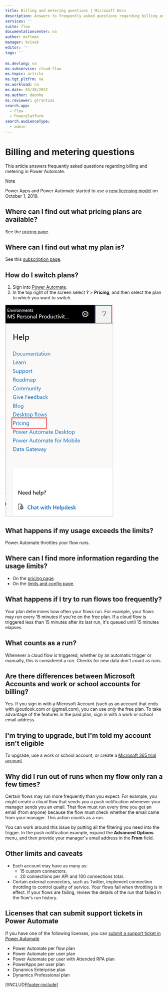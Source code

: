 ```yaml
---
title: Billing and metering questions | Microsoft Docs
description: Answers to frequently asked questions regarding billing and metering in Power Automate
services: ''
suite: flow
documentationcenter: na
author: msftman
manager: kvivek
editor: ''
tags: ''

ms.devlang: na
ms.subservice: cloud-flow
ms.topic: article
ms.tgt_pltfrm: na
ms.workload: na
ms.date: 03/30/2022
ms.author: deonhe
ms.reviewer: gtrantzas
search.app: 
  - Flow
  - Powerplatform
search.audienceType: 
  - admin
---
```

# Billing and metering questions

This article answers frequently asked questions regarding billing and metering in Power Automate.

>[!NOTE]
> Power Apps and Power Automate started to use a [new licensing model](/power-platform/admin/powerapps-flow-licensing-faq) on October 1, 2019.

## Where can I find out what pricing plans are available?

See the [pricing page](https://flow.microsoft.com/pricing/).

## Where can I find out what my plan is?

See this [subscription page](https://portal.office.com/account/#subscriptions).

## How do I switch plans?

1. Sign into [Power Automate](https://make.powerautomate.com).
1. In the top right of the screen select **?** > **Pricing**, and then select the plan to which you want to switch.

![Help > Pricing.](./media/billing-questions/help-pricing.png)

## What happens if my usage exceeds the limits?

Power Automate throttles your flow runs.

## Where can I find more information regarding the usage limits?

- On the [pricing page](https://flow.microsoft.com/pricing/).
- On the [limits and config page](limits-and-config.md).

## What happens if I try to run flows too frequently?

Your plan determines how often your flows run. For example, your flows may run every 15 minutes if you're on the free plan. If a cloud flow is triggered less than 15 minutes after its last run, it's queued until 15 minutes elapses.

## What counts as a run?

Whenever a cloud flow is triggered, whether by an automatic trigger or manually, this is considered a run. Checks for new data don't count as runs.

## Are there differences between Microsoft Accounts and work or school accounts for billing?

Yes. If you sign in with a Microsoft Account (such as an account that ends with @outlook.com or @gmail.com), you can use only the free plan. To take advantage of the features in the paid plan, sign in with a work or school email address.

## I'm trying to upgrade, but I'm told my account isn't eligible

To upgrade, use a work or school account, or create a [Microsoft 365 trial account](https://powerbi.microsoft.com/documentation/powerbi-admin-signing-up-for-power-bi-with-a-new-office-365-trial/).

## Why did I run out of runs when my flow only ran a few times?

Certain flows may run more frequently than you expect. For example, you might create a cloud flow that sends you a push notification whenever your manager sends you an email. That flow must run every time you get an email (from anyone) because the flow must check whether the email came from your manager. This action counts as a run.

You can work around this issue by putting all the filtering you need into the trigger. In the push notification example, expand the **Advanced Options** menu, and then provide your manager's email address in the **From** field.

## Other limits and caveats

* Each account may have as many as:
  * 15 custom connectors.
  * 20 connections per API and 100 connections total.
* Certain external connectors, such as Twitter, implement connection throttling to control quality of service. Your flows fail when throttling is in effect. If your flows are failing, review the details of the run that failed in the flow's run history.

## Licenses that can submit support tickets in Power Automate

If you have one of the following licenses, you can [submit a support ticket in Power Automate](https://flow.microsoft.com/support/)
* Power Automate per flow plan 
* Power Automate per user plan
* Power Automate per user with Attended RPA plan
* PowerApps per user plan
* Dynamics Enterprise plan
* Dynamics Professional plan

[!INCLUDE[footer-include](includes/footer-banner.md)]
